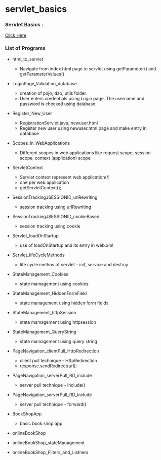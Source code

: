 # servlet_basics

### Servlet Basics :

[Click Here]( https://drishabh.wordpress.com/2020/06/20/advance-java-servlet/)


### List of Programs



- html_to_servlet
	- Navigate from index.html page to servlet using getParameter() and getParameterValues()
	
- LoginPage_Validation_database
	- creation of pojo, dao, utils folder. 
	- User enters credentials using Login page. The username and password is checked using database	
	
- Register_New_User
	- RegistrationServlet.java, newuser.html
	- Register new user using newuser.html page and make entry in database
	
- Scopes_in_WebApplications
	- Different scopes in web applications like request scope, session scope, context (application) scope
	
- ServletContext
	- Servlet context represent web application(/)
	- one per web application
	- getServletContext();
- SessionTrackingJSESSIONID_urlRewriting
	- session tracking using urlRewriting
	
- SessionTrackingJSESSIONID_cookieBased
	- session tracking using cookie
	
- Servlet_loadOnStartup
	- use of loadOnStartup and its entry in web.xml
	
- Servlet_lifeCycleMethods
	- life cycle methos of servlet - init, service and destroy
	
- StateManagement_Cookies
	- state mamagement using cookies
	
- StateManagement_HiddenFormField
	- state management using hidden form fields

- StateManagement_httpSession
	- state mamagement using httpsession
	
- StateManagement_QueryString
	- state mamagement using query string
	
- PageNavigation_clientPull_HttpRedirection
	- client pull technique - HttpRedirection 
	- response.sendRedirect(url);
	
- PageNavigation_serverPull_RD_include
	- server pull technique - include()
	
- PageNavigation_serverPull_RD_include
	- server pull technique - forward()

- BookShopApp
	- basic book shop app
	
- onlineBookShop
- onlineBookShop_stateManagement
- onlineBookShop_Filters_and_Listners